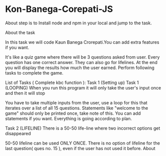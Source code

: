 # Kon-Banega-Corepati-JS
About
step is to Install node and npm in your local and jump to the task.

About the task

In this task we will code Kaun Banega Crorepati.You can add extra features if you want.

It's like a quiz game where there will be 3 questions asked from user. Every question has one correct answer. They can also go for lifelines. At the end you will display the results how much the user earned. Perform following tasks to complete the game.

List of Tasks ( Complete kbc function ):
Task 1 (Setting up)
Task 1 (LOOPING)
When you run this program it will only take the user's input once and then it will stop

You have to take multiple inputs from the user, use a loop for this that iterates over a list of all 15 questions.
Statements like "welcome to the game" should only be printed once, take note of this. You can add statements if you want.
Everything is going according to plan.

Task 2 (LIFELINE)
There is a 50-50 life-line where two incorrect options get disappeared

50-50 lifeline can be used ONLY ONCE.
There is no option of lifeline for the last question( ques no. 15 ), even if the user has not used it before.
About
